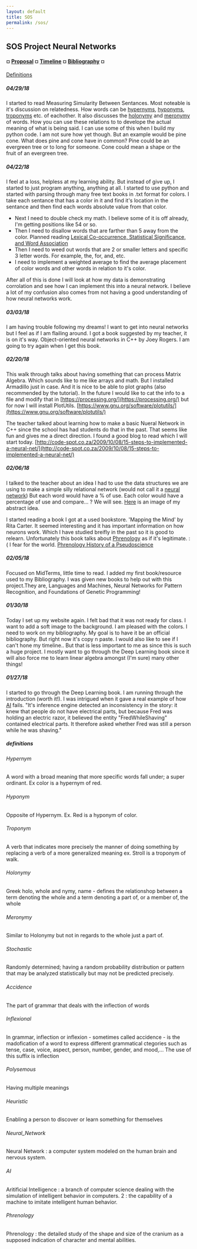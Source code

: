 ```yaml
---
layout: default
title: SOS
permalink: /sos/
---
```


## SOS Project Neural Networks

#### ¤ [Proposal](http://intmain.in/proposal/) ¤ [Timeline](http://intmain.in/timeline/) ¤ [Bibliography](http://intmain.in/bibliography/) ¤

[Definitions](#definitions)

##### 04/29/18

I started to read Measuring Simularity Between Sentances. Most noteable is it's discussion on relatedness. How words can be [hypernyms](#hypernym), [hyponyms](#hyponym), [troponyms](#troponym) etc. of eachother. It also discusses the [holonymy](#holonymy) and [meronymy](#meronymy) of words. How you can use these relations to to develope the actual meaning of what is being said. I can use some of this when I build my python code. I am not sure how yet though. But an example would be pine cone. What does pine and cone have in common? Pine could be an evergreen tree or to long for someone. Cone could mean a shape or the fruit of an evergreen tree.  

##### 04/22/18

I feel at a loss, helpless at my learning ability. But instead of give up, I started to just program anything, anything at all. I started to use python and started with parsing through many free text books in .txt format for colors. I take each sentance that has a color in it and find it's location in the sentance and then find each words absolute value from that color. 

* Next I need to double check my math. I believe some of it is off already, I'm getting positions like 54 or so. 
* Then I need to disallow words that are farther than 5 away from the color. Planned reading [Lexical Co-occurrence, Statistical Significance, and Word Association](http://www.aclweb.org/anthology/D11-1098)
* Then I need to weed out words that are 2 or smaller letters and specific 3 letter words. For example, the, for, and, etc.
* I need to implement a weighted average to find the average placement of color words and other words in relation to it's color.

After all of this is done I will look at how my data is demonstrating corrolation and see how I can implement this into a neural network. I believe a lot of my confusion also comes from not having a good understanding of how neural networks work.

##### 03/03/18

I am having trouble following my dreams! I want to get into neural networks but I feel as if I am flailing around. I got a book suggested by my teacher, it is on it's way. Object-oriented neural networks in C++ by Joey Rogers. I am going to try again when I get this book.

##### 02/20/18

This walk through talks about having something that can process Matrix Algebra. Which sounds like to me like arrays and math. But I installed Armadillo just in case. And it is nice to be able to plot graphs (also recommended by the tutorial). In the future I would like to cat the info to a file and modify that in [https://processing.org/](https://processing.org/) but for now I will install PlotUtils. [https://www.gnu.org/software/plotutils/](https://www.gnu.org/software/plotutils/) 

The teacher talked about learning how to make a basic Nueral Network in C++ since the school has had students do that in the past. That seems like fun and gives me a direct direction. I found a good blog to read which I will start today. [http://code-spot.co.za/2009/10/08/15-steps-to-implemented-a-neural-net/](http://code-spot.co.za/2009/10/08/15-steps-to-implemented-a-neural-net/)

##### 02/06/18

I talked to the teacher about an idea I had to use the data structures we are using to make a simple silly relational network (would not call it a [neural network](#Neural_Network)) But each word would have a % of use. Each color would have a percentage of use and compare... ? We will see. [Here](images/weirdidea-1.png) is an image of my abstract idea.

I started reading a book I got at a used bookstore. 'Mapping the Mind' by Rita Carter. It seemed interesting and it has important information on how neurons work. Which I have studied breifly in the past so it is good to relearn. Unfortunately this book talks about [Phrenology](#phrenology) as if it's legitimate. :( I fear for the world. [Phrenology History of a Pseudoscience](https://theness.com/index.php/phrenology-history-of-a-pseudoscience/)

##### 02/05/18

Focused on MidTerms, little time to read. I added my first book/resource used to my Bibliography. I was given new books to help out with this project.They are, Languages and Machines, Neural Networks for Pattern Recognition, and Foundations of Genetic Programming!

##### 01/30/18

Today I set up my website again. I felt bad that it was not ready for class. I want to add a soft image to the background. I am pleased with the colors. I need to work on my bibliography. My goal is to have it be an official bibliography. But right now it's copy n paste. I would also like to see if I can't hone my timeline.. But that is less important to me as since this is such a huge project. I mostly want to go through the Deep Learning book since it will also force me to learn linear algebra amongst (I'm sure) many other things!

##### 01/27/18

I started to go through the Deep Learning book. I am running through the introduction (worth it!). I was intrigued when it gave a real example of how [AI](#ai) fails. "It's inference engine detected an inconsistency in the story: it knew that people do not have electrical parts, but because Fred was holding an electric razor, it believed the entity "FredWhileShaving" contained electrical parts. It therefore asked whether Fred was still a person while he was shaving."

##### definitions #####

###### Hypernym ######

A word with a broad meaning that more specific words fall under; a super ordinant. Ex color is a hypernym of red.

###### Hyponym ######

Opposite of Hypernym. Ex. Red is a hyponym of color.

###### Troponym ######

A verb that indicates more precisely the manner of doing something by replacing a verb of a more generalized meaning ex. Stroll is a troponym of walk.

###### Holonymy ######

Greek holo, whole and nymy, name - defines the relationshop between a term denoting the whole and a term denoting a part of, or a member of, the whole

###### Meronymy ######

Similar to Holonymy but not in regards to the whole just a part of.

###### Stochastic ######

Randomly determined; having a random probability distribution or pattern that may be analyzed statistically but may not be predicted precisely.

###### Accidence ######

The part of grammar that deals with the inflection of words

###### Inflexional ######

In grammar, inflection or inflexion - sometimes called accidence - is the madofication of a word to express different grammatical ctegories such as tense, case, voice, aspect, person, number, gender, and mood,... The use of this suffix is inflection

###### Polysemous ######

Having multiple meanings

###### Heuristic ######

Enabling a person to discover or learn something for themselves

###### Neural_Network ######

Neural Network : a computer system modeled on the human brain and nervous system.

###### AI ###### 

Aritificial Intelligence : a branch of computer science dealing with the simulation of intelligent behavior in computers. 2 : the capability of a machine to imitate intelligent human behavior.

###### Phrenology ######

Phrenology : the detailed study of the shape and size of the cranium as a supposed indication of character and mental abilities.
